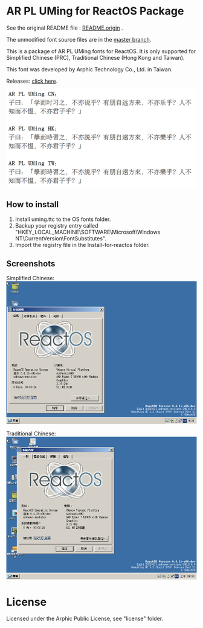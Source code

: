 # AR PL UMing for ReactOS Package

See the original README file : [README.origin](README.origin) .

The unmodified font source files are in the [master branch](https://github.com/jsluke2021/ttf-arphic-uming-reactos/tree/master).

This is a package of AR PL UMing fonts for ReactOS. It is only supported for Simplified Chinese (PRC), Traditional Chinese (Hong Kong and Taiwan). 

This font was developed by Arphic Technology Co., Ltd. in Taiwan. 

Releases: [click here](https://github.com/jsluke2021/ttf-arphic-uming-reactos/releases).

![This is an example.](Example.png)

## How to install
1. Install uming.ttc to the OS fonts folder.
2. Backup your registry entry called "HKEY_LOCAL_MACHINE\SOFTWARE\Microsoft\Windows NT\CurrentVersion\FontSubstitutes".
3. Import the registry file in the Install-for-reactos folder.

## Screenshots
Simplified Chinese:
![Simplified Chinese](SimplifiedChinese.png)

Traditional Chinese:
![Tradtional Chinese](TraditonalChinese.png)

# License
Licensed under the Arphic Public License, see "license" folder.
